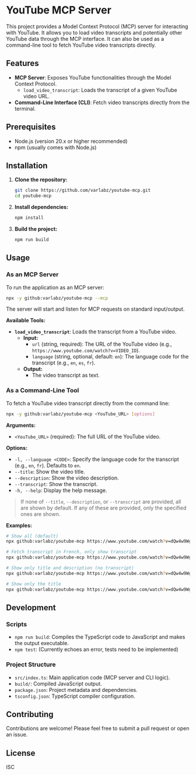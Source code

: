 # YouTube MCP Server

This project provides a Model Context Protocol (MCP) server for interacting with YouTube. It allows you to load video transcripts and potentially other YouTube data through the MCP interface. It can also be used as a command-line tool to fetch YouTube video transcripts directly.

## Features

- **MCP Server**: Exposes YouTube functionalities through the Model Context Protocol.
  - `load_video_transcript`: Loads the transcript of a given YouTube video URL.
- **Command-Line Interface (CLI)**: Fetch video transcripts directly from the terminal.

## Prerequisites

- Node.js (version 20.x or higher recommended)
- npm (usually comes with Node.js)

## Installation

1.  **Clone the repository:**
    ```bash
    git clone https://github.com/varlabz/youtube-mcp.git
    cd youtube-mcp
    ```

2.  **Install dependencies:**
    ```bash
    npm install
    ```

3.  **Build the project:**
    ```bash
    npm run build
    ```

## Usage

### As an MCP Server

To run the application as an MCP server:

```bash
npx -y github:varlabz/youtube-mcp --mcp
```

The server will start and listen for MCP requests on standard input/output.

**Available Tools:**

-   **`load_video_transcript`**: Loads the transcript from a YouTube video.
    -   **Input:**
        -   `url` (string, required): The URL of the YouTube video (e.g., `https://www.youtube.com/watch?v=VIDEO_ID`).
        -   `language` (string, optional, default: `en`): The language code for the transcript (e.g., `en`, `es`, `fr`).
    -   **Output:**
        -   The video transcript as text.

### As a Command-Line Tool

To fetch a YouTube video transcript directly from the command line:

```bash
npx -y github:varlabz/youtube-mcp <YouTube_URL> [options]
```

**Arguments:**

-   `<YouTube_URL>` (required): The full URL of the YouTube video.

**Options:**

-   `-l, --language <CODE>`: Specify the language code for the transcript (e.g., `en`, `fr`). Defaults to `en`.
-   `--title`: Show the video title.
-   `--description`: Show the video description.
-   `--transcript`: Show the transcript.
-   `-h, --help`: Display the help message.

> If none of `--title`, `--description`, or `--transcript` are provided, all are shown by default. If any of these are provided, only the specified ones are shown.

**Examples:**

```bash
# Show all (default)
npx github:varlabz/youtube-mcp https://www.youtube.com/watch?v=dQw4w9WgXcQ

# Fetch transcript in French, only show transcript
npx github:varlabz/youtube-mcp https://www.youtube.com/watch?v=dQw4w9WgXcQ -l fr --transcript

# Show only title and description (no transcript)
npx github:varlabz/youtube-mcp https://www.youtube.com/watch?v=dQw4w9WgXcQ --title --description

# Show only the title
npx github:varlabz/youtube-mcp https://www.youtube.com/watch?v=dQw4w9WgXcQ --title
```

## Development

### Scripts

-   `npm run build`: Compiles the TypeScript code to JavaScript and makes the output executable.
-   `npm test`: (Currently echoes an error, tests need to be implemented)

### Project Structure

-   `src/index.ts`: Main application code (MCP server and CLI logic).
-   `build/`: Compiled JavaScript output.
-   `package.json`: Project metadata and dependencies.
-   `tsconfig.json`: TypeScript compiler configuration.

## Contributing

Contributions are welcome! Please feel free to submit a pull request or open an issue.

## License

ISC
